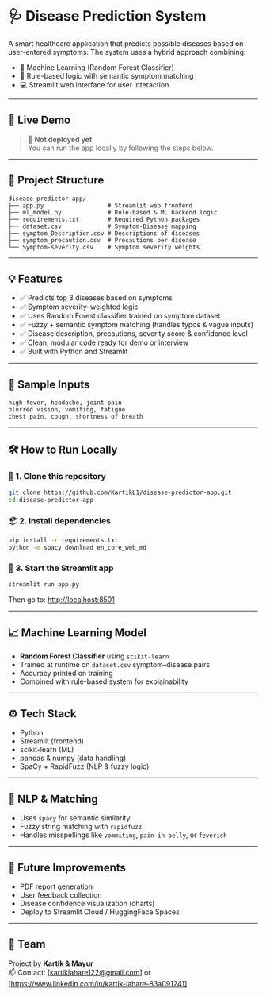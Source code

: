 # 🩺 Disease Prediction System

A smart healthcare application that predicts possible diseases based on user-entered symptoms. The system uses a hybrid approach combining:
- 🤖 Machine Learning (Random Forest Classifier)
- 🧠 Rule-based logic with semantic symptom matching
- 💻 Streamlit web interface for user interaction

---

## 🚀 Live Demo

> 🔗 **Not deployed yet**  
> You can run the app locally by following the steps below.

---

## 📂 Project Structure

```
disease-predictor-app/
├── app.py                  # Streamlit web frontend
├── ml_model.py             # Rule-based & ML backend logic
├── requirements.txt        # Required Python packages
├── dataset.csv             # Symptom-Disease mapping
├── symptom_Description.csv # Descriptions of diseases
├── symptom_precaution.csv  # Precautions per disease
└── Symptom-severity.csv    # Symptom severity weights
```

---

## 💡 Features

- ✅ Predicts top 3 diseases based on symptoms
- ✅ Symptom severity–weighted logic
- ✅ Uses Random Forest classifier trained on symptom dataset
- ✅ Fuzzy + semantic symptom matching (handles typos & vague inputs)
- ✅ Disease description, precautions, severity score & confidence level
- ✅ Clean, modular code ready for demo or interview
- ✅ Built with Python and Streamlit

---

## 💬 Sample Inputs

```
high fever, headache, joint pain
blurred vision, vomiting, fatigue
chest pain, cough, shortness of breath
```

---

## 🛠️ How to Run Locally

### 🔧 1. Clone this repository

```bash
git clone https://github.com/KartikL1/disease-predictor-app.git
cd disease-predictor-app
```

### 📦 2. Install dependencies

```bash
pip install -r requirements.txt
python -m spacy download en_core_web_md
```

### 🚀 3. Start the Streamlit app

```bash
streamlit run app.py
```

Then go to: [http://localhost:8501](http://localhost:8501)

---

## 📈 Machine Learning Model

- **Random Forest Classifier** using `scikit-learn`
- Trained at runtime on `dataset.csv` symptom–disease pairs
- Accuracy printed on training
- Combined with rule-based system for explainability

---

## ⚙️ Tech Stack

- Python
- Streamlit (frontend)
- scikit-learn (ML)
- pandas & numpy (data handling)
- SpaCy + RapidFuzz (NLP & fuzzy logic)

---

## 🧠 NLP & Matching

- Uses `spacy` for semantic similarity
- Fuzzy string matching with `rapidfuzz`
- Handles misspellings like `vommiting`, `pain in belly`, or `feverish`

---

## 🧪 Future Improvements

- PDF report generation
- User feedback collection
- Disease confidence visualization (charts)
- Deploy to Streamlit Cloud / HuggingFace Spaces

---

## 👥 Team

Project by **Kartik & Mayur**  
📫 Contact: [kartiklahare122@gmail.com] or [https://www.linkedin.com/in/kartik-lahare-83a091241]


